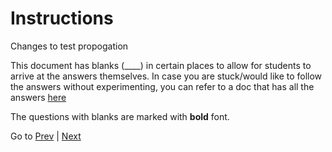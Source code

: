 # Instructions
Changes to test propogation

This document has blanks (\_\_\_\_) in certain places to allow for students to arrive at the answers themselves. In case you are stuck/would like to follow the answers without experimenting, you can refer to a doc that has all the answers [here](./ans.md)

The questions with blanks are marked with **bold** font.

Go to [Prev](../Readme.md)    |    [Next](./2.md)